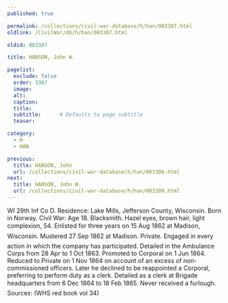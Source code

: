 ```yaml
---
published: true

permalink: /collections/civil-war-database/h/han/003307.html
oldlink: /CivilWar/db/h/han/003307.html

oldid: 003307

title: HANSON, John W.

pagelist:
  exclude: false
  order: 3307
  image: 
  alt:
  caption:
  title:
  subtitle:      # Defaults to page subtitle
  teaser:

category: 
  - H 
  - HAN

previous:
  title: HANSON, John
  url: /collections/civil-war-database/h/han/003306.html  
next:
  title: HANSON, John W.
  url: /collections/civil-war-database/h/han/003308.html   
---
```

WI 29th Inf Co D. Residence: Lake Mills, Jefferson County, Wisconsin. Born in Norway. Civil War: Age 18. Blacksmith. Hazel eyes, brown hair, light complexion, 5&#146;4&#148;. Enlisted for three years on 15 Aug 1862 at Madison, Wisconsin. Mustered 27 Sep 1862 at Madison. Private. &#147;Engaged in every action in which the company has participated. Detailed in the Ambulance Corps from 28 Apr to 1 Oct 1863. Promoted to Corporal on 1 Jun 1864. Reduced to Private on 1 Nov 1864 on account of an excess of non-commissioned officers. Later he declined to be reappointed a Corporal, preferring to perform duty as a clerk. Detailed as a clerk at Brigade headquarters from 6 Dec 1864 to 18 Feb 1865. Never received a furlough.&#148; Sources: (WHS red book vol 34)